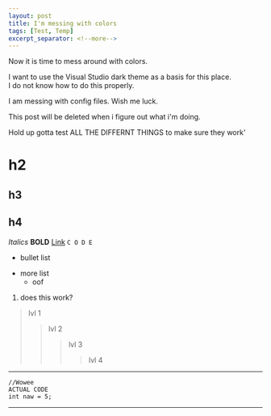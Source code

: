 ```yaml
---
layout: post
title: I'm messing with colors
tags: [Test, Temp]
excerpt_separator: <!--more-->
---
```


Now it is time to mess around with colors.
<!--more-->
I want to use the Visual Studio dark theme as a basis for this place.  
I do not know how to do this properly.  

I am messing with config files.  Wish me luck.

This post will be deleted when i figure out what i'm doing.

Hold up gotta test ALL THE DIFFERNT THINGS to make sure they work'

# h2 #
## h3 ##
## h4 ##

*Italics*
**BOLD**
[Link](https://henry-banks.github.io/)
`C O D E` 

* bullet list
- more list
  * oof
1. does this work?

> lvl 1
>> lvl 2
>>> lvl 3
>>>> lvl 4  
***
```
//Wowee
ACTUAL CODE
int naw = 5;
```
---

